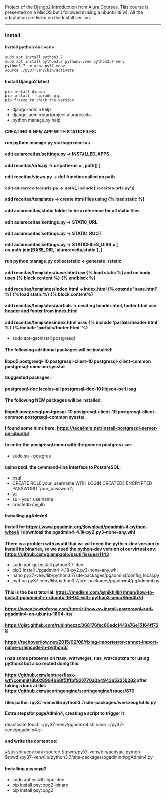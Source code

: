 Project of the Django2 Introduction from [Alura Courses](https://www.alura.com.br/).
This course is presented on a MacOS but i followed it using a ubuntu 18.04. All the adaptation are listed on the Install section.

---
### Install
#### Install python and venv
```
sudo apt install python3.7 
sudo apt install python3.7 python3-venv python3.7-venv
python3.7 -m venv py37-venv
source ./py37-venv/bin/activate
```

#### Install Django2 latest
```
pip install django
pip install --upgrade pip
pip freeze to check the version
```
* django-admin help
* django-admin startproject alurareceita .
* python manage.py help

#### CREATING A NEW APP WITH STATIC FILES: 
#### run python manage.py startapp receitas
#### edit aulareceitas/settings.py -> INSTALLED_APPS
#### add receitas/urls.py -> urlpatterns = [ path() ]
#### edit receitas/views.py -> def function called on path
#### edit alurareceitas/urls.py -> path(, include('receitas.urls.py'))
#### add receitas/templates -> create html files using {% load static %}
#### add aulareceitas/static folder to be a reference for all static files
#### edit aulareceitas/settings.py -> STATIC_URL
#### edit aulareceitas/settings.py -> STATIC_ROOT
#### edit aulareceitas/settings.py -> STATICFILES_DIRS = [ os.path.join(BASE_DIR, 'alurareceita/static'), ]
#### run python manage.py collectstatic -> generate ./static

#### add receitas/templates/base.html use {% load static %} and on body uses {% block content %} {% endblock %}
#### add receitas/templates/index.html -> index.html {% extends 'base.html' %} {% load static %} {% block content%}
#### add receitas/templates/partials -> creating header.html, footer.html use header and footer from index.html
#### add receitas/templatesindex.html uses {% include 'partials/header.html' %} {% include 'partials/footer.html' %}


* sudo apt-get install postgresql
#### The following additional packages will be installed:
####  libpq5 postgresql-10 postgresql-client-10 postgresql-client-common postgresql-common sysstat
#### Suggested packages:
####  postgresql-doc locales-all postgresql-doc-10 libjson-perl isag
#### The following NEW packages will be installed:
####  libpq5 postgresql postgresql-10 postgresql-client-10 postgresql-client-common postgresql-common sysstat
#### I found some hints here: https://tecadmin.net/install-postgresql-server-on-ubuntu/
#### to enter the postgresql menu with the generic postgres user:
* sudo su - postgres
#### using psql, the command-line interface to PostgreSQL.
* psql
* CREATE ROLE your_username WITH LOGIN CREATEDB ENCRYPTED PASSWORD 'your_password';
* \q
* su - your_username
* createdb my_db

#### Installing pgAdmin4
#### Install for https://www.pgadmin.org/download/pgadmin-4-python-wheel/ I download the pgadmin4-4.18-py2.py3-none-any.whl

#### There is a problem with psutil that we will need the python-dev version to install its binaries, so we need the python-dev version of ourvirtual env: https://github.com/giampaolo/psutil/issues/1143

* sudo apt-get install python3.7-dev
* pip3 install ./pgadmin4-4.18-py2.py3-none-any.whl 
* nano py37-venv/lib/python3.7/site-packages/pgadmin4/config_local.py
* python py37-venv/lib/python3.7/site-packages/pgadmin4/pgAdmin4.py 
#### This is the best tutorial: https://medium.com/@nikhilkrishnan/how-to-install-pgadmin4-in-ubuntu-16-04-with-python3-aecc79de4b7d
#### https://www.howtoforge.com/tutorial/how-to-install-postgresql-and-pgadmin4-on-ubuntu-1804-lts/
#### https://gist.github.com/rubinhozzz/368176fec80edcf449a76e15164ff728
#### https://techoverflow.net/2015/02/08/fixing-importerror-cannot-import-name-urlencode-in-python3/
#### I had some problems on flask_wtf/widget, flas_wtf/captcha for using python3 but a corrected doing this: 
#### https://github.com/lepture/flask-wtf/commit/8b028994b68f5fffbf920770a0b4943a5225b282 after taking a look at this https://github.com/scoringengine/scoringengine/issues/670
#### files paths: /py37-venv/lib/python3.7/site-packages/werkzeug/utils.py


#### Extra stepsfor pageAdmin4, creating a script to trigger it
deactivate
touch ~/py37-venv/pgadmin4.sh
nano ~/py37-venv/pgadmin4.sh
#### and write the content as:
#!/usr/bin/env bash
source $(pwd)/py37-venv/bin/activate
python $(pwd)/py37-venv/lib/python3.7/site-packages/pgadmin4/pgAdmin4.py

#### Installing psycopg2
* sudo apt install libpq-dev
* pip install psycopg2-binary
* pip install psycopg2